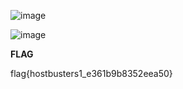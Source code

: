 ![image](https://github.com/user-attachments/assets/72fd3580-4583-486a-9959-0daa081298d8)

![image](https://github.com/user-attachments/assets/9ed3fe69-bf3f-4818-b35f-a47c18fd948b)

**FLAG**

flag{hostbusters1_e361b9b8352eea50}
